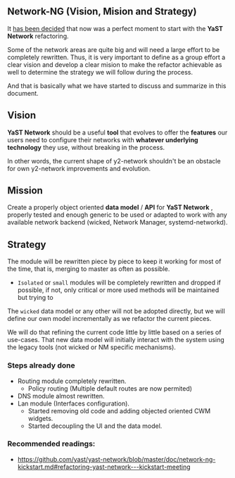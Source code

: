 ## Network-NG (Vision, Mision and Strategy)
  
It [has been decided](https://github.com/yast/yast-network/blob/master/doc/network-ng-kickstart.md#refactoring-yast-network---kickstart-meeting) that now was a perfect moment to start with the **YaST Network** refactoring. 
  
Some of the network areas are quite big and will need a large effort to be completely rewritten.  Thus, it is very important to define as a group effort a clear vision and develop a clear mision to make the refactor achievable as well to determine the strategy we will follow during the process. 

And that is basically what we have started to discuss and summarize in this document.

## Vision

**YaST Network** should be a useful **tool** that evolves to offer the **features** our users need to configure their networks with **whatever underlying technology** they use, without breaking in the process.

In other words, the current shape of y2-network shouldn't be an obstacle for own y2-network improvements and evolution.

## Mission

Create a properly object oriented **data model** / **API** for **YaST Network** , properly tested and enough generic to be used or adapted to work with any available network backend (wicked, Network Manager, systemd-networkd).

## Strategy

The module will be rewritten piece by piece to keep it working for most of the time, that is, merging to master as often as possible.
  - `Isolated` or `small` modules will be completely rewritten and dropped if possible, if not, only critical or more used methods will be maintained but trying to 

The `wicked` data model or any other will not be adopted directly, but we will define our own model incrementally as we refactor the current pieces.

We will do that refining the current code little by little based on a series of use-cases. That new data model will initially interact with the system using the legacy tools (not wicked or NM specific mechanisms).

### Steps already done

  - Routing module completely rewritten.
    - Policy routing (Multiple default routes are now permited)
  - DNS module almost rewritten.
  - Lan module (Interfaces configuration).
    - Started removing old code and adding objected oriented CWM widgets.
    - Started decoupling the UI and the data model.
    
### Recommended readings:

  - https://github.com/yast/yast-network/blob/master/doc/network-ng-kickstart.md#refactoring-yast-network---kickstart-meeting
